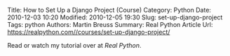 Title: How to Set Up a Django Project (Course)
Category: Python
Date: 2010-12-03 10:20
Modified: 2010-12-05 19:30
Slug: set-up-django-project
Tags: python
Authors: Martin Breuss
Summary: Real Python Article
Url: https://realpython.com//courses/set-up-django-project/

Read or watch my tutorial over at _Real Python_.